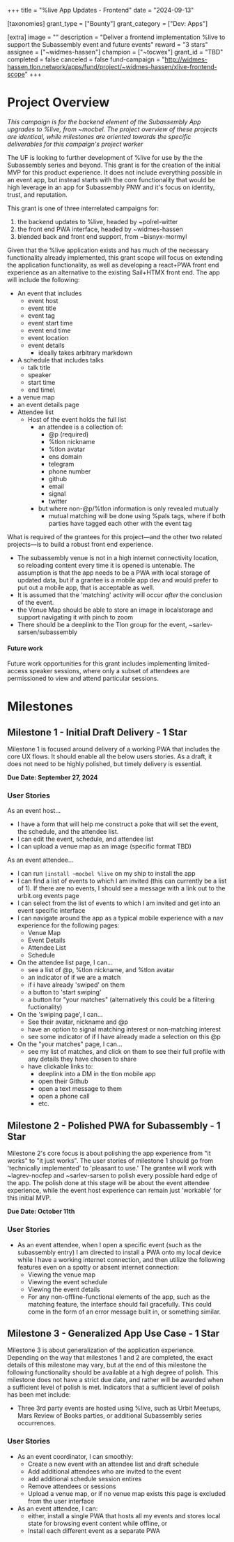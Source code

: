 +++
title = "%live App Updates - Frontend"
date = "2024-09-13"

[taxonomies]
grant_type = ["Bounty"]
grant_category = ["Dev: Apps"]

[extra]
image = ""
description = "Deliver a frontend implementation %live to support the Subassembly event and future events"
reward = "3 stars"
assignee = ["~widmes-hassen"]
champion = ["~tocwex"]
grant_id = "TBD"
completed = false
canceled = false
fund-campaign = "http://widmes-hassen.tlon.network/apps/fund/project/~widmes-hassen/xlive-frontend-scope"
+++

# Project Overview
*This campaign is for the backend element of the Subassembly App upgrades to %live, from ~mocbel. The project overview of these projects are identical, while milestones are oriented towards the specific deliverables for this campaign's project worker*

The UF is looking to further development of %live for use by the the Subassembly series and beyond. This grant is for the creation of the initial MVP for this product experience. It does not include everything possible in an event app, but instead starts with the core functionality that would be high leverage in an app for Subassembly PNW and it's focus on identity, trust, and reputation.

This grant is one of three interrelated campaigns for:
1. the backend updates to %live, headed by ~polrel-witter
2. the front end PWA interface, headed by ~widmes-hassen
3. blended back and front end support, from ~bisnyx-mormyl

Given that the %live application exists and has much of the necessary functionality already implemented, this grant scope will focus on extending the application functionality, as well as developing a react+PWA front end experience as an alternative to the existing Sail+HTMX front end. The app will include the following:
- An event that includes
	- event host
	- event title
	- event tag
	- event start time
	- event end time
	- event location
	- event details
		- ideally takes arbitrary markdown
- A schedule that includes talks
	- talk title
	- speaker
	- start time
	- end time\
- a venue map
- an event details page
- Attendee list
	- Host of the event holds the full list
		- an attendee is a collection of:
			- @p (required)
			- %tlon nickname
			- %tlon avatar
			- ens domain
			- telegram
			- phone number
			- github
			- email
			- signal
			- twitter
		- but where non-@p/%tlon information is only revealed mutually
			- mutual matching will be done using %pals tags, where if both parties have tagged each other with the event tag


What is required of the grantees for this project—and the other two related projects—is to build a robust front end experience.
- The subassembly venue is not in a high internet connectivity location, so reloading content every time it is opened is untenable. The assumption is that the app needs to be a PWA with local storage of updated data, but if a grantee is a mobile app dev and would prefer to put out a mobile app, that is acceptable as well.
- It is assumed that the 'matching' activity will occur *after* the conclusion of the event.
- the Venue Map should be able to store an image in localstorage and support navigating it with pinch to zoom
- There should be a deeplink to the Tlon group for the event, ~sarlev-sarsen/subassembly
#### Future work
Future work opportunities for this grant includes implementing limited-access speaker sessions, where only a subset of attendees are permissioned to view and attend particular sessions.

# Milestones
## Milestone 1 - Initial Draft Delivery - 1 Star

Milestone 1 is focused around delivery of a working PWA that includes the core UX flows. It should enable all the below users stories. As a draft, it does not need to be highly polished, but timely delivery is essential.

**Due Date: September 27, 2024**
### User Stories
As an event host...
- I have a form that will help me construct a poke that will set the event, the schedule, and the attendee list.
- I can edit the event, schedule, and attendee list
- I can upload a venue map as an image (specific format TBD)

As an event attendee...
- I can run `|install ~mocbel %live` on my ship to install the app
- I can find a list of events to which I am invited (this can currently be a list of 1). If there are no events, I should see a message with a link out to the urbit.org events page
- I can select from the list of events to which I am invited and get into an event specific interface
- I can navigate around the app as a typical mobile experience with a nav experience for the following pages:
	- Venue Map
	- Event Details
	- Attendee List
	- Schedule
- On the attendee list page, I can...
	- see a list of @p, %tlon nickname, and %tlon avatar
	- an indicator of if we are a match
	- if i have already 'swiped' on them
	- a button to 'start swiping'
	- a button for "your matches" (alternatively this could be a filtering fuctionality)
- On the 'swiping page', I can...
	- See their avatar, nickname and @p
	- have an option to signal matching interest or non-matching interest
	- see some indicator of if I have already made a selection on this @p
- On the "your matches" page, I can...
	- see my list of matches, and click on them to see their full profile with any details they have chosen to share
	- have clickable links to:
		- deeplink into a DM in the tlon mobile app
		- open their Github
		- open a text message to them
		- open a phone call
		- etc.
## Milestone 2 - Polished PWA for Subassembly - 1 Star
Milestone 2's core focus is about polishing the app experience from "it works" to "it just works". The user stories of milestone 1 should go from 'technically implemented' to 'pleasant to use.' The grantee will work with ~lagrev-nocfep and ~sarlev-sarsen to polish every possible hard edge of the app. The polish done at this stage will be about the event attendee experience, while the event host experience can remain just 'workable' for this initial MVP.

**Due Date: October 11th**
### User Stories
- As an event attendee, when I open a specific event (such as the subassembly entry) I am directed to install a PWA onto my local device while I have a working internet connection, and then utilize the following features even on a spotty or absent internet connection:
	- Viewing the venue map
	- Viewing the event schedule
	- Viewing the event details
	- For any non-offline-functional elements of the app, such as the matching feature, the interface should fail gracefully. This could come in the form of an error message built in, or something similar.

## Milestone 3 - Generalized App Use Case - 1 Star
Milestone 3 is about generalization of the application experience. Depending on the way that milestones 1 and 2 are completed, the exact details of this milestone may vary, but at the end of this milestone the following functionality should be available at a high degree of polish. This milestone does not have a strict due date, and rather will be awarded when a sufficient level of polish is met. Indicators that a sufficient level of polish has been met include:
- Three 3rd party events are hosted using %live, such as Urbit Meetups, Mars Review of Books parties, or additional Subassembly series occurrences.

### User Stories
- As an event coordinator, I can smoothly:
	- Create a new event with an attendee list and draft schedule
	- Add additional attendees who are invited to the event
	- add additional schedule session entires
	- Remove attendees or sessions
	- Upload a venue map, or if no venue map exists this page is excluded from the user interface
- As an event attendee, I can:
	- either, install a single PWA that hosts all my events and stores local state for browsing event content while offline, or
	- Install each different event as a separate PWA
